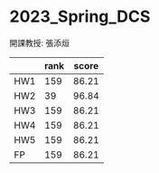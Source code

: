# 2023_Spring_DCS
開課教授: 張添烜

|  | rank | score |
| ---  | --- | --- |
| HW1 | 159 | 86.21 |
| HW2 | 39 | 96.84 |
| HW3 | 159 | 86.21 |
| HW4 | 159 | 86.21 |
| HW5 | 159 | 86.21 |
| FP | 159 | 86.21 |
